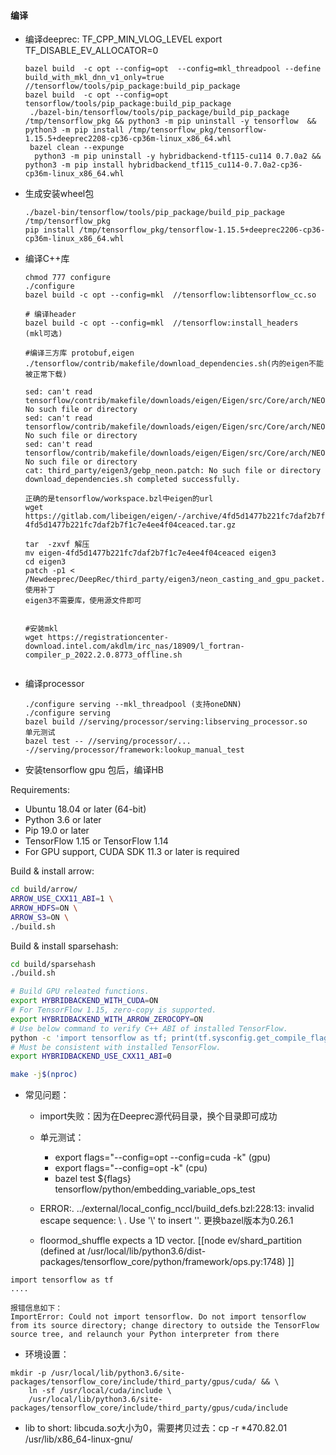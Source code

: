 #### 编译
- 编译deeprec: TF_CPP_MIN_VLOG_LEVEL export TF_DISABLE_EV_ALLOCATOR=0
  ```
  bazel build  -c opt --config=opt  --config=mkl_threadpool --define build_with_mkl_dnn_v1_only=true //tensorflow/tools/pip_package:build_pip_package
  bazel build  -c opt --config=opt tensorflow/tools/pip_package:build_pip_package
   ./bazel-bin/tensorflow/tools/pip_package/build_pip_package /tmp/tensorflow_pkg && python3 -m pip uninstall -y tensorflow  && python3 -m pip install /tmp/tensorflow_pkg/tensorflow-1.15.5+deeprec2208-cp36-cp36m-linux_x86_64.whl
   bazel clean --expunge
    python3 -m pip uninstall -y hybridbackend-tf115-cu114 0.7.0a2 && python3 -m pip install hybridbackend_tf115_cu114-0.7.0a2-cp36-cp36m-linux_x86_64.whl
  ```
- 生成安装wheel包
  ```
  ./bazel-bin/tensorflow/tools/pip_package/build_pip_package /tmp/tensorflow_pkg
  pip install /tmp/tensorflow_pkg/tensorflow-1.15.5+deeprec2206-cp36-cp36m-linux_x86_64.whl
  ```

- 编译C++库
  ```
  chmod 777 configure
  ./configure
  bazel build -c opt --config=mkl  //tensorflow:libtensorflow_cc.so

  # 编译header
  bazel build -c opt --config=mkl  //tensorflow:install_headers
  (mkl可选)

  #编译三方库 protobuf,eigen
  ./tensorflow/contrib/makefile/download_dependencies.sh(内的eigen不能被正常下载)

  sed: can't read tensorflow/contrib/makefile/downloads/eigen/Eigen/src/Core/arch/NEON/Complex.h: No such file or directory
  sed: can't read tensorflow/contrib/makefile/downloads/eigen/Eigen/src/Core/arch/NEON/Complex.h: No such file or directory
  sed: can't read tensorflow/contrib/makefile/downloads/eigen/Eigen/src/Core/arch/NEON/Complex.h: No such file or directory
  cat: third_party/eigen3/gebp_neon.patch: No such file or directory
  download_dependencies.sh completed successfully.

  正确的是tensorflow/workspace.bzl中eigen的url
  wget https://gitlab.com/libeigen/eigen/-/archive/4fd5d1477b221fc7daf2b7f1c7e4ee4f04ceaced/eigen-4fd5d1477b221fc7daf2b7f1c7e4ee4f04ceaced.tar.gz

  tar  -zxvf 解压
  mv eigen-4fd5d1477b221fc7daf2b7f1c7e4ee4f04ceaced eigen3
  cd eigen3
  patch -p1 < /Newdeeprec/DeepRec/third_party/eigen3/neon_casting_and_gpu_packet.patch 使用补丁
  eigen3不需要库，使用源文件即可


  #安装mkl
  wget https://registrationcenter-download.intel.com/akdlm/irc_nas/18909/l_fortran-compiler_p_2022.2.0.8773_offline.sh


  ```

- 编译processor
  ```
  ./configure serving --mkl_threadpool (支持oneDNN)
  ./configure serving
  bazel build //serving/processor/serving:libserving_processor.so
  单元测试
  bazel test -- //serving/processor/... -//serving/processor/framework:lookup_manual_test
  ```


- 安装tensorflow gpu 包后，编译HB

Requirements:

- Ubuntu 18.04 or later (64-bit)
- Python 3.6 or later
- Pip 19.0 or later
- TensorFlow 1.15 or TensorFlow 1.14
- For GPU support, CUDA SDK 11.3 or later is required

Build & install arrow:

```bash
cd build/arrow/
ARROW_USE_CXX11_ABI=1 \
ARROW_HDFS=ON \
ARROW_S3=ON \
./build.sh
```

Build & install sparsehash:

```bash
cd build/sparsehash
./build.sh
```

```bash
# Build GPU releated functions.
export HYBRIDBACKEND_WITH_CUDA=ON
# For TensorFlow 1.15, zero-copy is supported.
export HYBRIDBACKEND_WITH_ARROW_ZEROCOPY=ON
# Use below command to verify C++ ABI of installed TensorFlow.
python -c 'import tensorflow as tf; print(tf.sysconfig.get_compile_flags())'
# Must be consistent with installed TensorFlow.
export HYBRIDBACKEND_USE_CXX11_ABI=0

make -j$(nproc)
```

- 常见问题：
  - import失败：因为在Deeprec源代码目录，换个目录即可成功
  - 单元测试：
    - export flags="--config=opt --config=cuda -k"  (gpu)
    - export flags="--config=opt -k" (cpu)
    - bazel test ${flags} tensorflow/python/embedding_variable_ops_test
  - ERROR:. ../external/local_config_nccl/build_defs.bzl:228:13: invalid escape sequence: \ . Use '\\' to insert '\'.  更换bazel版本为0.26.1

  - floormod_shuffle expects a 1D vector.
           [[node ev/shard_partition (defined at /usr/local/lib/python3.6/dist-packages/tensorflow_core/python/framework/ops.py:1748) ]]
```
import tensorflow as tf
....

报错信息如下：
ImportError: Could not import tensorflow. Do not import tensorflow from its source directory; change directory to outside the TensorFlow source tree, and relaunch your Python interpreter from there
```
- 环境设置：
```
mkdir -p /usr/local/lib/python3.6/site-packages/tensorflow_core/include/third_party/gpus/cuda/ && \
    ln -sf /usr/local/cuda/include \
    /usr/local/lib/python3.6/site-packages/tensorflow_core/include/third_party/gpus/cuda/include
```
- lib to short: libcuda.so大小为0，需要拷贝过去：cp -r *470.82.01  /usr/lib/x86_64-linux-gnu/